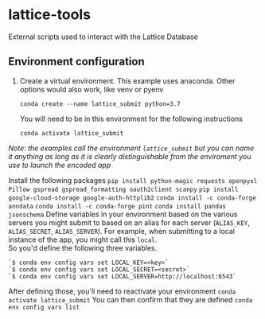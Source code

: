# lattice-tools
External scripts used to interact with the Lattice Database

Environment configuration
---------------- 
1. Create a virtual environment. This example uses anaconda. Other options would also work, like venv or pyenv
    ```
    conda create --name lattice_submit python=3.7
    ```
    You will need to be in this environment for the following instructions
    ```
    conda activate lattice_submit
    ```
*Note: the examples call the environment `lattice_submit` but you can name it anything as long as it is clearly distinguishable from the enviroment you use to launch the encoded app*

Install the following packages
    ```
    pip install python-magic requests openpyxl Pillow gspread gspread_formatting oauth2client scanpy
    ```
    ```
    pip install google-cloud-storage google-auth-httplib2
    ```
    ```
    conda install -c conda-forge anndata
    ```
    ```
    conda install -c conda-forge pint
    ```
    ```
    conda install pandas jsonschema
    ```
Define variables in your environment based on the various servers you might submit to based on an alias for each server
(`ALIAS_KEY`, `ALIAS_SECRET`, `ALIAS_SERVER`). For example, when submitting to a local instance of the app, you might call this `local`.  
So you'd define the following three variables.

	`$ conda env config vars set LOCAL_KEY=<key>`
	`$ conda env config vars set LOCAL_SECRET=<secret>`
	`$ conda env config vars set LOCAL_SERVER=http://localhost:6543`

After defining those, you'll need to reactivate your environment
    ```
    conda activate lattice_submit
    ```
	You can then confirm that they are defined
    ```
    conda env config vars list
    ```
